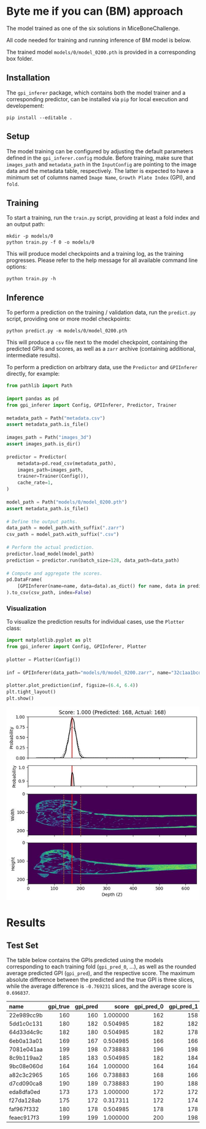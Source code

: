 # Byte me if you can (BM) approach

The model trained as one of the six solutions in MiceBoneChallenge.

All code needed for training and running inference of BM model is below.

The trained model `models/0/model_0200.pth` is provided in a corresponding box folder.

## Installation

The `gpi_inferer` package, which contains both the model trainer and a corresponding predictor, can be installed via `pip` for local execution and developement:

```
pip install --editable .
```

## Setup

The model training can be configured by adjusting the default parameters defined in the `gpi_inferer.config` module. Before training, make sure that `images_path` and `metadata_path` in the `InputConfig` are pointing to the image data and the metadata table, respectively. The latter is expected to have a minimum set of columns named `Image Name`, `Growth Plate Index` (GPI), and `fold`.

## Training

To start a training, run the `train.py` script, providing at least a fold index and an output path:

```
mkdir -p models/0
python train.py -f 0 -o models/0
```

This will produce model checkpoints and a training log, as the training progresses. Please refer to the help message for all available command line options:

```
python train.py -h
```

## Inference

To perform a prediction on the training / validation data, run the `predict.py` script, providing one or more model checkpoints:

```
python predict.py -m models/0/model_0200.pth
```

This will produce a `csv` file next to the model checkpoint, containing the predicted GPIs and scores, as well as a `zarr` archive (containing additional, intermediate results).

To perform a prediction on arbitrary data, use the `Predictor` and `GPIInferer` directly, for example:

```python
from pathlib import Path

import pandas as pd
from gpi_inferer import Config, GPIInferer, Predictor, Trainer

metadata_path = Path("metadata.csv")
assert metadata_path.is_file()

images_path = Path("images_3d")
assert images_path.is_dir()

predictor = Predictor(
    metadata=pd.read_csv(metadata_path),
    images_path=images_path,
    trainer=Trainer(Config()),
    cache_rate=1,
)

model_path = Path("models/0/model_0200.pth")
assert metadata_path.is_file()

# Define the output paths.
data_path = model_path.with_suffix(".zarr")
csv_path = model_path.with_suffix(".csv")

# Perform the actual prediction.
predictor.load_model(model_path)
prediction = predictor.run(batch_size=128, data_path=data_path)

# Compute and aggregate the scores.
pd.DataFrame(
    [GPIInferer(name=name, data=data).as_dict() for name, data in prediction.items()]
).to_csv(csv_path, index=False)
```

### Visualization

To visualize the prediction results for individual cases, use the `Plotter` class:

```python
import matplotlib.pyplot as plt
from gpi_inferer import Config, GPIInferer, Plotter

plotter = Plotter(Config())

inf = GPIInferer(data_path="models/0/model_0200.zarr", name="32c1aa1bcd")

plotter.plot_prediction(inf, figsize=(6.4, 6.4))
plt.tight_layout()
plt.show()
```

![Example Prediction Plot](plot_prediction.jpg)

# Results

## Test Set

The table below contains the GPIs predicted using the models corresponding to each training fold (`gpi_pred_0`, ...), as well as the rounded average predicted GPI (`gpi_pred`), and the respective score. The maximum absolute difference between the predicted and the true GPI is three slices, while the average difference is `-0.769231` slices, and the average score is `0.696837`.

| name       |   gpi_true |   gpi_pred |    score |   gpi_pred_0 |   gpi_pred_1 |   gpi_pred_2 |   gpi_pred_3 |   gpi_pred_4 |
|:-----------|-----------:|-----------:|---------:|-------------:|-------------:|-------------:|-------------:|-------------:|
| 22e989cc9b |        160 |        160 | 1.000000 |          162 |          158 |          160 |          158 |          160 |
| 5dd1c0c131 |        180 |        182 | 0.504985 |          182 |          182 |          182 |          182 |          182 |
| 64d33d4c9c |        182 |        180 | 0.504985 |          182 |          178 |          180 |          180 |          180 |
| 6eb0a13a01 |        169 |        167 | 0.504985 |          166 |          166 |          168 |          166 |          168 |
| 7081e041aa |        199 |        198 | 0.738883 |          196 |          198 |          198 |          198 |          198 |
| 8c9b119aa2 |        185 |        183 | 0.504985 |          182 |          184 |          184 |          182 |          184 |
| 9bc08e060d |        164 |        164 | 1.000000 |          164 |          164 |          164 |          164 |          164 |
| a82c3c2965 |        165 |        166 | 0.738883 |          168 |          166 |          166 |          164 |          166 |
| d7cd090ca8 |        190 |        189 | 0.738883 |          190 |          188 |          188 |          188 |          192 |
| eda8dfa0ed |        173 |        173 | 1.000000 |          172 |          172 |          172 |          174 |          174 |
| f27da128ab |        175 |        172 | 0.317311 |          172 |          174 |          174 |          174 |          168 |
| faf967f332 |        180 |        178 | 0.504985 |          178 |          178 |          178 |          178 |          178 |
| feaec917f3 |        199 |        199 | 1.000000 |          200 |          198 |          198 |          200 |          198 |
